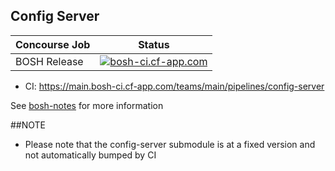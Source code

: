 ## Config Server

Concourse Job  | Status
-------------- | -------------
BOSH Release   | [![bosh-ci.cf-app.com](https://main.bosh-ci.cf-app.com/api/v1/teams/main/pipelines/config-server/jobs/build-bosh-release/badge)](https://main.bosh-ci.cf-app.com/api/v1/teams/main/pipelines/config-server/jobs/build-bosh-release)

* CI: <https://main.bosh-ci.cf-app.com/teams/main/pipelines/config-server>

See [bosh-notes](https://github.com/cloudfoundry/bosh-notes/blob/master/config-server.md) for more information

##NOTE
* Please note that the config-server submodule is at a fixed version and not automatically bumped by CI

